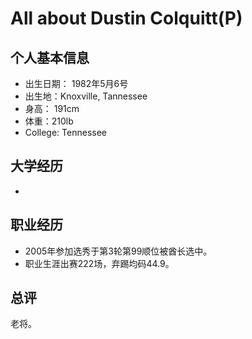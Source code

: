 # All about Dustin Colquitt(P)


## 个人基本信息
- 出生日期： 1982年5月6号
- 出生地：Knoxville, Tannessee
- 身高： 191cm
- 体重：210lb
- College: Tennessee

## 大学经历
-  

## 职业经历
- 2005年参加选秀于第3轮第99顺位被酋长选中。
- 职业生涯出赛222场，弃踢均码44.9。

## 总评
老将。
